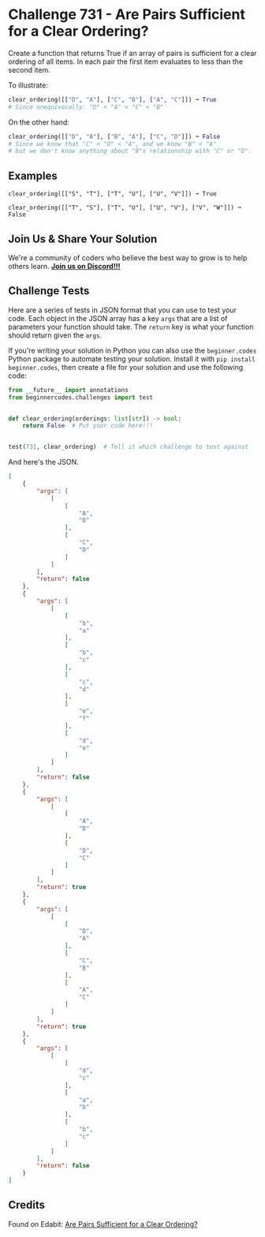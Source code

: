 # Challenge 731 - Are Pairs Sufficient for a Clear Ordering?

Create a function that returns True if an array of pairs is sufficient for a clear ordering of all items. In each pair the first item evaluates to less than the second item.

To illustrate:
```python
clear_ordering([["D", "A"], ["C", "B"], ["A", "C"]]) ➞ True
# Since unequivocally: "D" < "A" < "C" < "B"
```
On the other hand:
```python
clear_ordering([["D", "A"], ["B", "A"], ["C", "D"]]) ➞ False
# Since we know that "C" < "D" < "A", and we know "B" < "A"
# but we don't know anything about "B"s relationship with "C" or "D".
```
## Examples
```.python
clear_ordering([["S", "T"], ["T", "U"], ["U", "V"]]) ➞ True

clear_ordering([["T", "S"], ["T", "U"], ["U", "V"], ["V", "W"]]) ➞ False
```
## Join Us & Share Your Solution

We're a community of coders who believe the best way to grow is to help others learn. **[Join us on Discord!!!](https://discord.gg/sfHykntuGy)**

## Challenge Tests

Here are a series of tests in JSON format that you can use to test your code. Each object in the JSON array has a key `args` that are a list of parameters your function should take. The `return` key is what your function should return given the `args`. 

If you're writing your solution in Python you can also use the `beginner.codes` Python package to automate testing your solution. Install it with `pip install beginner.codes`, then create a file for your solution and use the following code:
```python
from __future__ import annotations
from beginnercodes.challenges import test


def clear_ordering(orderings: list[str]) -> bool:
    return False  # Put your code here!!!


test(731, clear_ordering)  # Tell it which challenge to test against
```
And here's the JSON.
```json
[
    {
        "args": [
            [
                [
                    "A",
                    "D"
                ],
                [
                    "C",
                    "D"
                ]
            ]
        ],
        "return": false
    },
    {
        "args": [
            [
                [
                    "b",
                    "a"
                ],
                [
                    "b",
                    "c"
                ],
                [
                    "c",
                    "d"
                ],
                [
                    "e",
                    "f"
                ],
                [
                    "d",
                    "e"
                ]
            ]
        ],
        "return": false
    },
    {
        "args": [
            [
                [
                    "A",
                    "D"
                ],
                [
                    "D",
                    "C"
                ]
            ]
        ],
        "return": true
    },
    {
        "args": [
            [
                [
                    "D",
                    "A"
                ],
                [
                    "C",
                    "B"
                ],
                [
                    "A",
                    "C"
                ]
            ]
        ],
        "return": true
    },
    {
        "args": [
            [
                [
                    "d",
                    "c"
                ],
                [
                    "a",
                    "b"
                ],
                [
                    "b",
                    "c"
                ]
            ]
        ],
        "return": false
    }
]
```
## Credits

Found on Edabit: [Are Pairs Sufficient for a Clear Ordering?](https://edabit.com/challenge/CdcS3feCCEHxtDr2a)
